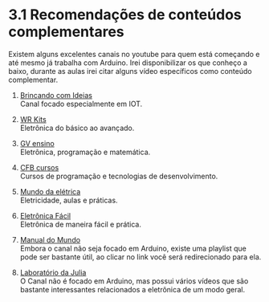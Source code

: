 # 3.1 Recomendações de conteúdos complementares

Existem alguns excelentes canais no youtube para quem está começando e até mesmo já trabalha com Arduino. Irei disponibilizar os que conheço a baixo, durante as aulas irei citar alguns vídeo específicos como conteúdo complementar.

01. [Brincando com Ideias](https://www.youtube.com/c/BrincandocomIdeias)  
Canal focado especialmente em IOT.  

00. [WR Kits](https://www.youtube.com/c/canalwrkits)  
Eletrônica do básico ao avançado.  

00. [GV ensino](https://www.youtube.com/c/GVensino)  
Eletrônica, programação e matemática.  

00. [CFB cursos](https://www.youtube.com/c/cfbcursos)  
Cursos de programação e tecnologias de desenvolvimento.  

00. [Mundo da elétrica](https://www.youtube.com/channel/UCQzm6RcaOty8QU2VhHbRg-g)  
Eletricidade, aulas e práticas.  

00. [Eletrônica Fácil](https://www.youtube.com/channel/UC6yeSnpMzKXHbxuEVmcvmhw)  
Eletrônica de maneira fácil e prática.  

00. [Manual do Mundo](https://www.youtube.com/watch?v=sv9dDtYnE1g&list=PLScovg-nsTLpTf4zJ56XYBOvAAbLVE6Ua)  
Embora o canal não seja focado em Arduino, existe uma playlist que pode ser bastante útil, ao clicar no link você será redirecionado para ela.

00. [Laboratório da Julia](https://www.youtube.com/c/Laborat%C3%B3riodaJulia)  
O Canal não é focado em Arduino, mas possui vários vídeos que são bastante interessantes relacionados a eletrônica de um modo geral.
